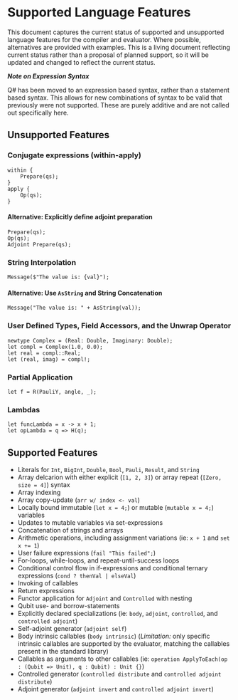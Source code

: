 # Supported Language Features

This document captures the current status of supported and unsupported language features for the compiler
and evaluator. Where possible, alternatives are provided with examples. This is a living document reflecting
current status rather than a proposal of planned support, so it will be updated and changed to reflect
the current status.

***Note on Expression Syntax***

Q# has been moved to an expression based syntax, rather than a statement based syntax. This allows for
new combinations of syntax to be valid that previously were not supported. These are purely additive
and are not called out specifically here.

## Unsupported Features

### Conjugate expressions (within-apply)

```qsharp
within {
    Prepare(qs);
}
apply {
    Op(qs);
}
```

#### Alternative: Explicitly define adjoint preparation

```qsharp
Prepare(qs);
Op(qs);
Adjoint Prepare(qs);
```

### String Interpolation

```qsharp
Message($"The value is: {val}");
```

#### Alternative: Use `AsString` and String Concatenation

```qsharp
Message("The value is: " + AsString(val));
```

### User Defined Types, Field Accessors, and the Unwrap Operator

```qsharp
newtype Complex = (Real: Double, Imaginary: Double);
let compl = Complex(1.0, 0.0);
let real = compl::Real;
let (real, imag) = compl!;
```

### Partial Application

```qsharp
let f = R(PauliY, angle, _);
```

### Lambdas

```qsharp
let funcLambda = x -> x + 1;
let opLambda = q => H(q);
```

## Supported Features

- Literals for `Int`, `BigInt`, `Double`, `Bool`, `Pauli`, `Result`, and `String`
- Array delcarion with either explicit (`[1, 2, 3]`) or array repeat (`[Zero, size = 4]`) syntax
- Array indexing
- Array copy-update (`arr w/ index <- val`)
- Locally bound immutable (`let x = 4;`) or mutable (`mutable x = 4;`) variables
- Updates to mutable variables via set-expressions
- Concatenation of strings and arrays
- Arithmetic operations, including assignment variations (ie: `x + 1` and `set x += 1`)
- User failure expressions (`fail "This failed";`)
- For-loops, while-loops, and repeat-until-success loops
- Conditional control flow in if-expressions and conditional ternary expressions (`cond ? thenVal | elseVal`)
- Invoking of callables
- Return expressions
- Functor application for `Adjoint` and `Controlled` with nesting
- Qubit use- and borrow-statements
- Explicitly declared specializations (ie: `body`, `adjoint`, `controlled`, and `controlled adjoint`)
- Self-adjoint generator (`adjoint self`)
- Body intrinsic callables (`body intrinsic`) (*Limitation:* only specific intrinsic callables are
supported by the evaluator, matching the callables present in the standard library)
- Callables as arguments to other callables (ie: `operation ApplyToEach(op : (Qubit => Unit), q : Qubit) : Unit {}`)
- Controlled generator (`controlled distribute` and `controlled adjoint distribute`)
- Adjoint generator (`adjoint invert` and `controlled adjoint invert`)
